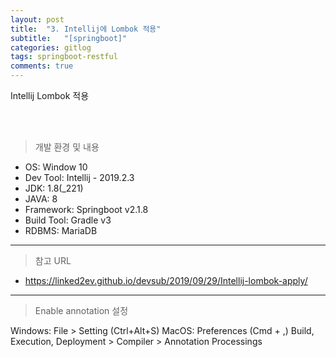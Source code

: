 ```yaml
---
layout: post
title:  "3. Intellij에 Lombok 적용"
subtitle:   "[springboot]"
categories: gitlog
tags: springboot-restful
comments: true
---
```


Intellij Lombok 적용

<br><br>


> 개발 환경 및 내용

- OS: Window 10
- Dev Tool: Intellij - 2019.2.3
- JDK: 1.8(_221)
- JAVA: 8
- Framework: Springboot v2.1.8
- Build Tool: Gradle v3
- RDBMS: MariaDB

---

> 참고 URL

- https://linked2ev.github.io/devsub/2019/09/29/Intellij-lombok-apply/

---

> Enable annotation 설정

Windows: File > Setting (Ctrl+Alt+S)
MacOS: Preferences (Cmd + ,)
Build, Execution, Deployment > Compiler > Annotation Processings

